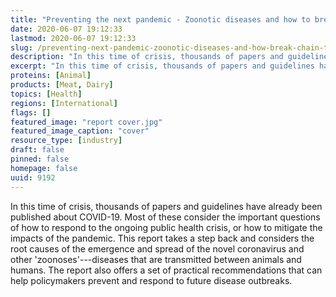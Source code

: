 ```yaml
---
title: "Preventing the next pandemic - Zoonotic diseases and how to break the chain of transmission"
date: 2020-06-07 19:12:33
lastmod: 2020-06-07 19:12:33
slug: /preventing-next-pandemic-zoonotic-diseases-and-how-break-chain-transmission
description: "In this time of crisis, thousands of papers and guidelines have already been published about COVID-19. Most of these consider the important questions of how to respond to the ongoing public health crisis, or how to mitigate the impacts of the pandemic. This report takes a step back and considers the root causes of the emergence and spread of the novel coronavirus and other ‘zoonoses’—diseases that are transmitted between animals and humans. The report also offers a set of practical recommendations that can help policymakers prevent and respond to future disease outbreaks. "
excerpt: "In this time of crisis, thousands of papers and guidelines have already been published about COVID-19. Most of these consider the important questions of how to respond to the ongoing public health crisis, or how to mitigate the impacts of the pandemic. This report takes a step back and considers the root causes of the emergence and spread of the novel coronavirus and other ‘zoonoses’—diseases that are transmitted between animals and humans. The report also offers a set of practical recommendations that can help policymakers prevent and respond to future disease outbreaks. "
proteins: [Animal]
products: [Meat, Dairy]
topics: [Health]
regions: [International]
flags: []
featured_image: "report cover.jpg"
featured_image_caption: "cover"
resource_type: [industry]
draft: false
pinned: false
homepage: false
uuid: 9192
---
```

In this time of crisis, thousands of papers and guidelines have already
been published about COVID-19. Most of these consider the important
questions of how to respond to the ongoing public health crisis, or how
to mitigate the impacts of the pandemic. This report takes a step back
and considers the root causes of the emergence and spread of the novel
coronavirus and other 'zoonoses'---diseases that are transmitted between
animals and humans. The report also offers a set of practical
recommendations that can help policymakers prevent and respond to future
disease outbreaks. 

